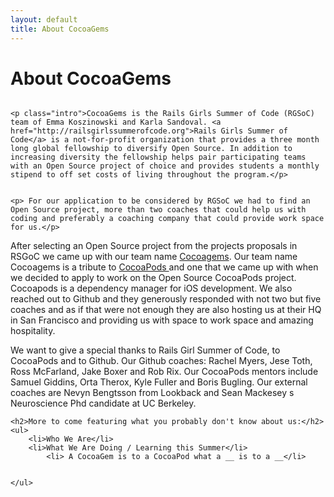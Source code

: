 ```yaml
---
layout: default
title: About CocoaGems
---
```


<div class="post">
	<h1 class="pageTitle">About CocoaGems</h1>
	<img src="{{ '/assets/img/touring.jpg' | prepend: site.baseurl }}" alt="">


	<p class="intro">CocoaGems is the Rails Girls Summer of Code (RGSoC) team of Emma Koszinowski and Karla Sandoval. <a href="http://railsgirlssummerofcode.org">Rails Girls Summer of Code</a> is a not-for-profit organization that provides a three month long global fellowship to diversify Open Source. In addition to increasing diversity the fellowship helps pair participating teams with an Open Source project of choice and provides students a monthly stipend to off set costs of living throughout the program.</p>


	<p> For our application to be considered by RGSoC we had to find an Open Source project, more than two coaches that could help us with coding and preferably a coaching company that could provide work space for us.</p>


<p>After selecting an Open Source project from the projects proposals in RSGoC we came up with our team name <a href="http://cocoagems.github.io/about">Cocoagems</a>. Our team name Cocoagems is a tribute to <a href="http://guides.cocoapods.org/using/using-cocoapods.html">CocoaPods </a>and one that we came up with when we decided to apply to work on the Open Source  CocoaPods project. Cocoapods is a dependency manager for iOS development. We also reached out to Github and they generously responded with not two but five coaches and as if that were not enough they are also hosting us at their HQ in San Francisco and providing us with space to work space and amazing hospitality.</p>


<p>We want to give a special thanks to Rails Girl Summer of Code, to CocoaPods and to Github. Our Github coaches: Rachel Myers, Jese Toth, Ross McFarland, Jake Boxer and Rob Rix. Our CocoaPods mentors include Samuel Giddins, Orta Therox, Kyle Fuller and Boris Bugling. Our external coaches are Nevyn Bengtsson from Lookback and Sean Mackesey s Neuroscience Phd candidate at UC Berkeley.

</p>

	<h2>More to come featuring what you probably don't know about us:</h2>
	<ul>
		<li>Who We Are</li>
  		<li>What We Are Doing / Learning this Summer</li>
			<li> A CocoaGem is to a CocoaPod what a __ is to a __</li>


  	</ul>
</div>
